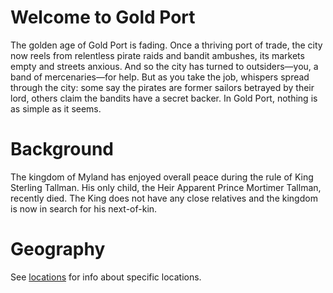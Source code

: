 # Welcome to Gold Port

The golden age of Gold Port is fading. Once a thriving port of trade, the city now reels from relentless pirate raids and bandit ambushes, its markets empty and streets anxious. And so the city has turned to outsiders—you, a band of mercenaries—for help. But as you take the job, whispers spread through the city: some say the pirates are former sailors betrayed by their lord, others claim the bandits have a secret backer. In Gold Port, nothing is as simple as it seems.

# Background

The kingdom of Myland has enjoyed overall peace during the rule of King Sterling Tallman. His only child, the Heir Apparent Prince Mortimer Tallman, recently died. The King does not have any close relatives and the kingdom is now in search for his next-of-kin.

# Geography

See [locations](./locations/index.md) for info about specific locations.
